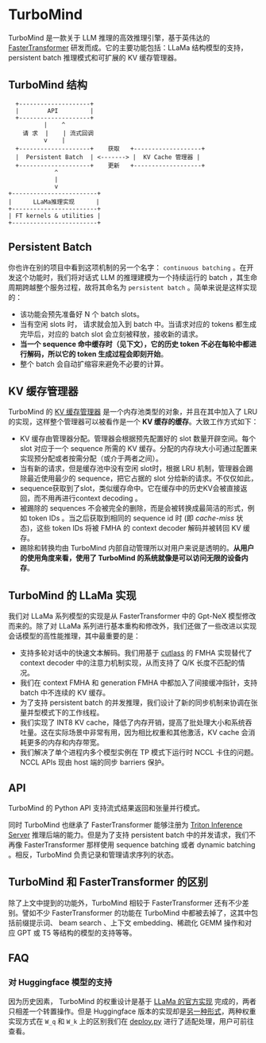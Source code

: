 # TurboMind

TurboMind 是一款关于 LLM 推理的高效推理引擎，基于英伟达的 [FasterTransformer](https://github.com/NVIDIA/FasterTransformer) 研发而成。它的主要功能包括：LLaMa 结构模型的支持，persistent batch 推理模式和可扩展的 KV 缓存管理器。

## TurboMind 结构

```
  +--------------------+
  |        API         |
  +--------------------+
          |    ^
    请 求  |    | 流式回调
          v    |
  +--------------------+    获取   +-------------------+
  |  Persistent Batch  | <-------> |  KV Cache 管理器 |
  +--------------------+    更新   +-------------------+
             ^
             |
             v
+------------------------+
|      LLaMa推理实现      |
+------------------------+
| FT kernels & utilities |
+------------------------+
```

## Persistent Batch

你也许在别的项目中看到这项机制的另一个名字： `continuous batching` 。在开发这个功能时，我们将对话式 LLM 的推理建模为一个持续运行的 batch ，其生命周期跨越整个服务过程，故将其命名为 `persistent batch` 。简单来说是这样实现的：

- 该功能会预先准备好 N 个 batch slots。
- 当有空闲 slots 时， 请求就会加入到 batch 中。当请求对应的 tokens 都生成完毕后，对应的 batch slot 会立刻被释放，接收新的请求。
- **当一个 sequence 命中缓存时（见下文），它的历史 token 不必在每轮中都进行解码，所以它的 token 生成过程会即刻开始**。
- 整个 batch 会自动扩缩容来避免不必要的计算。

## KV 缓存管理器

TurboMind 的 [KV 缓存管理器](https://github.com/InternLM/lmdeploy/blob/main/src/turbomind/models/llama/SequenceManager.h) 是一个内存池类型的对象，并且在其中加入了 LRU 的实现，这样整个管理器可以被看作是一个 **KV 缓存的缓存**。大致工作方式如下：

- KV 缓存由管理器分配。管理器会根据预先配置好的 slot 数量开辟空间。每个 slot 对应于一个 sequence 所需的 KV 缓存。分配的内存块大小可通过配置来实现预分配或者按需分配（或介于两者之间）。
- 当有新的请求，但是缓存池中没有空闲 slot时，根据 LRU 机制，管理器会踢除最近使用最少的 sequence，把它占据的 slot 分给新的请求。不仅仅如此，
- sequence获取到了slot，类似缓存命中。它在缓存中的历史KV会被直接返回，而不用再进行context decoding 。
- 被踢除的 sequences 不会被完全的删除，而是会被转换成最简洁的形式，例如 token IDs 。当之后获取到相同的 sequence id 时 (即 _cache-miss_ 状态)，这些 token IDs 将被 FMHA 的 context decoder 解码并被转回 KV 缓存。
- 踢除和转换均由 TurboMind 内部自动管理所以对用户来说是透明的。__从用户的使用角度来看，使用了 TurboMind 的系统就像是可以访问无限的设备内存__。

## TurboMind 的 LLaMa 实现

我们对 LLaMa 系列模型的实现是从 FasterTransformer 中的 Gpt-NeX 模型修改而来的。除了对 LLaMa 系列进行基本重构和修改外，我们还做了一些改进以实现会话模型的高性能推理，其中最重要的是：

- 支持多轮对话中的快速文本解码。我们用基于 [cutlass](https://github.com/NVIDIA/cutlass) 的 FMHA 实现替代了 context decoder 中的注意力机制实现，从而支持了 Q/K 长度不匹配的情况。
- 我们在 context FMHA 和 generation FMHA 中都加入了间接缓冲指针，支持 batch 中不连续的 KV 缓存。
- 为了支持 persistent batch 的并发推理，我们设计了新的同步机制来协调在张量并型模式下的工作线程。
- 我们实现了 INT8 KV cache，降低了内存开销，提高了批处理大小和系统吞吐量。这在实际场景中非常有用，因为相比权重和其他激活，KV cache 会消耗更多的内存和内存带宽。
- 我们解决了单个进程内多个模型实例在 TP 模式下运行时 NCCL 卡住的问题。NCCL APIs 现由 host 端的同步 barriers 保护。

## API

TurboMind 的 Python API 支持流式结果返回和张量并行模式。

同时 TurboMind 也继承了 FasterTransformer 能够注册为 [Triton Inference Server](https://github.com/triton-inference-server/server) 推理后端的能力。但是为了支持 persistent batch 中的并发请求，我们不再像 FasterTransformer 那样使用 sequence batching 或者 dynamic batching 。相反，TurboMind 负责记录和管理请求序列的状态。

## TurboMind 和 FasterTransformer 的区别

除了上文中提到的功能外，TurboMind 相较于 FasterTransformer 还有不少差别。譬如不少 FasterTransformer 的功能在 TurboMind 中都被去掉了，这其中包括前缀提示词、 beam search 、上下文 embedding、稀疏化 GEMM 操作和对应 GPT 或 T5 等结构的模型的支持等等。

## FAQ

### 对 Huggingface 模型的支持

因为历史因素， TurboMind 的权重设计是基于 [LLaMa 的官方实现](https://github.com/facebookresearch/llama) 完成的，两者只相差一个转置操作。但是 Huggingface 版本的实现却是[另一种形式](https://github.com/huggingface/transformers/blob/45025d92f815675e483f32812caa28cce3a960e7/src/transformers/models/llama/convert_llama_weights_to_hf.py#L123C76-L123C76)，两种权重实现方式在 `W_q` 和 `W_k` 上的区别我们在 [deploy.py](https://github.com/InternLM/lmdeploy/blob/ff4648a1d09e5aec74cf70efef35bfaeeac552e0/lmdeploy/serve/turbomind/deploy.py#L398) 进行了适配处理，用户可前往查看。
